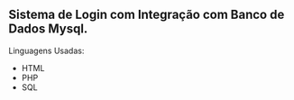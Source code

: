 <h2>Sistema de Login com Integração com Banco de Dados Mysql.</h2>

Linguagens Usadas:
<ul>
  <li>HTML</li>
  <li>PHP</li>
  <li>SQL</li>
</ul>
